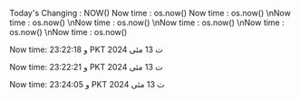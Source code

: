 Today's Changing : NOW()
Now time : os.now()
Now time : os.now()
\nNow time : os.now()
\nNow time : os.now()
\nNow time : os.now()
\nNow time : os.now()
\nNow time : os.now()

Now time: و 23:22:18 PKT ت 13 مئی 2024

Now time: و 23:22:21 PKT ت 13 مئی 2024

Now time: و 23:24:05 PKT ت 13 مئی 2024
